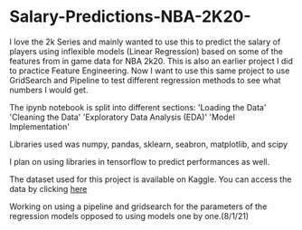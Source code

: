 # Salary-Predictions-NBA-2K20-

I love the 2k Series and mainly wanted to use this to predict the salary of players using inflexible models (Linear Regression) based on some of the features from in game data for NBA 2k20. This is also an earlier project I did to practice Feature Engineering. Now I want to use this same project to use GridSearch and Pipeline to test different regression methods to see what numbers I would get.

The ipynb notebook is split into different sections:
'Loading the Data'
'Cleaning the Data'
'Exploratory Data Analysis (EDA)'
'Model Implementation'

Libraries used was numpy, pandas, sklearn, seabron, matplotlib, and scipy

I plan on using libraries in tensorflow to predict performances as well.

The dataset used for this project is available on Kaggle. You can access the data by clicking [here](https://www.kaggle.com/isaienkov/nba2k20-player-dataset)

Working on using a pipeline and gridsearch for the parameters of the regression models opposed to using models one by one.(8/1/21)
